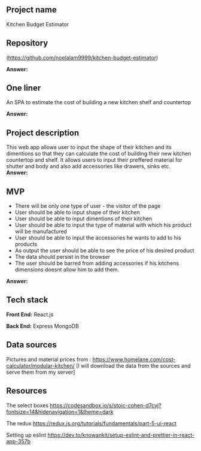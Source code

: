 ## Project name

Kitchen Budget Estimator

## Repository

(https://github.com/noelalam9999/kitchen-budget-estimator)

**Answer:**

## One liner

An SPA to estimate the cost of building a new kitchen shelf and countertop

**Answer:**

## Project description

This web app allows user to input the shape of their kitchen and its dimentions so that they can calculate the cost of building their new kitchen countertop and shelf. 
It allows users to input their preffered material for shutter and body and also add accessories like drawers, sinks etc.  
**Answer:**

## MVP

* There will be only one type of user - the visitor of the page
* User should be able to input shape of their kitchen
* User should be able to input dimentions of their kitchen
* User should be able to input the type of material with which his product will be manufactured
* User should be able to input the accessories he wants to add to his products
* As output the user should be able to see the price of his desired product
* The data should persist in the browser 
* The user should be barred from adding accessories if his kitchens dimensions doesnt allow him to add them. 



**Answer:**

## Tech stack

**Front End:**
React.js 

**Back End:**
Express
MongoDB

## Data sources
Pictures and material prices from : 
https://www.homelane.com/cost-calculator/modular-kitchen/ [I will download the data from the sources and serve them from my server]

## Resources 
The select boxes 
https://codesandbox.io/s/stoic-cohen-d7cyj?fontsize=14&hidenavigation=1&theme=dark

The redux
https://redux.js.org/tutorials/fundamentals/part-5-ui-react

Setting up eslint 
https://dev.to/knowankit/setup-eslint-and-prettier-in-react-app-357b
